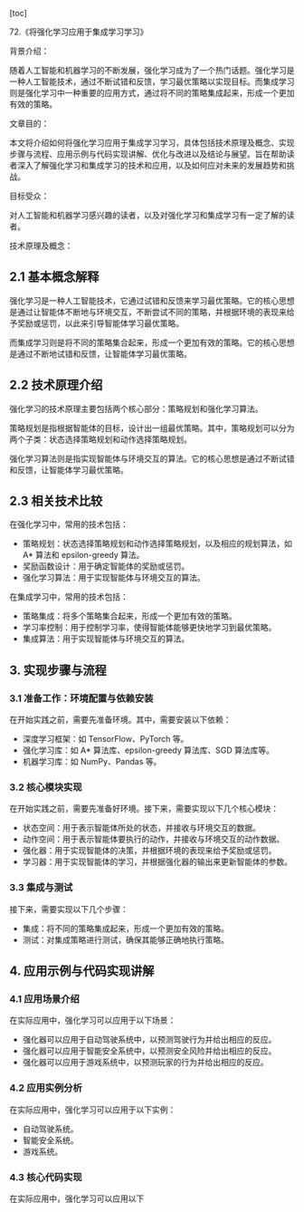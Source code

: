 
[toc]                    
                
                
72.《将强化学习应用于集成学习学习》

背景介绍：

随着人工智能和机器学习的不断发展，强化学习成为了一个热门话题。强化学习是一种人工智能技术，通过不断试错和反馈，学习最优策略以实现目标。而集成学习则是强化学习中一种重要的应用方式，通过将不同的策略集成起来，形成一个更加有效的策略。

文章目的：

本文将介绍如何将强化学习应用于集成学习学习，具体包括技术原理及概念、实现步骤与流程、应用示例与代码实现讲解、优化与改进以及结论与展望。旨在帮助读者深入了解强化学习和集成学习的技术和应用，以及如何应对未来的发展趋势和挑战。

目标受众：

对人工智能和机器学习感兴趣的读者，以及对强化学习和集成学习有一定了解的读者。

技术原理及概念：

## 2.1 基本概念解释

强化学习是一种人工智能技术，它通过试错和反馈来学习最优策略。它的核心思想是通过让智能体不断地与环境交互，不断尝试不同的策略，并根据环境的表现来给予奖励或惩罚，以此来引导智能体学习最优策略。

而集成学习则是将不同的策略集合起来，形成一个更加有效的策略。它的核心思想是通过不断地试错和反馈，让智能体学习最优策略。

## 2.2 技术原理介绍

强化学习的技术原理主要包括两个核心部分：策略规划和强化学习算法。

策略规划是指根据智能体的目标，设计出一组最优策略。其中，策略规划可以分为两个子类：状态选择策略规划和动作选择策略规划。

强化学习算法则是指实现智能体与环境交互的算法。它的核心思想是通过不断试错和反馈，让智能体学习最优策略。

## 2.3 相关技术比较

在强化学习中，常用的技术包括：

- 策略规划：状态选择策略规划和动作选择策略规划，以及相应的规划算法，如 A\* 算法和 epsilon-greedy 算法。
- 奖励函数设计：用于确定智能体的奖励或惩罚。
- 强化学习算法：用于实现智能体与环境交互的算法。

在集成学习中，常用的技术包括：

- 策略集成：将多个策略集合起来，形成一个更加有效的策略。
- 学习率控制：用于控制学习率，使得智能体能够更快地学习到最优策略。
- 集成算法：用于实现智能体与环境交互的算法。

## 3. 实现步骤与流程

### 3.1 准备工作：环境配置与依赖安装

在开始实践之前，需要先准备环境。其中，需要安装以下依赖：

- 深度学习框架：如 TensorFlow、PyTorch 等。
- 强化学习库：如 A\* 算法库、epsilon-greedy 算法库、SGD 算法库等。
- 机器学习库：如 NumPy、Pandas 等。

### 3.2 核心模块实现

在开始实践之前，需要先准备好环境。接下来，需要实现以下几个核心模块：

- 状态空间：用于表示智能体所处的状态，并接收与环境交互的数据。
- 动作空间：用于表示智能体要执行的动作，并接收与环境交互的动作数据。
- 强化器：用于实现智能体的决策，并根据环境的表现来给予奖励或惩罚。
- 学习器：用于实现智能体的学习，并根据强化器的输出来更新智能体的参数。

### 3.3 集成与测试

接下来，需要实现以下几个步骤：

- 集成：将不同的策略集成起来，形成一个更加有效的策略。
- 测试：对集成策略进行测试，确保其能够正确地执行策略。

## 4. 应用示例与代码实现讲解

### 4.1 应用场景介绍

在实际应用中，强化学习可以应用于以下场景：

- 强化器可以应用于自动驾驶系统中，以预测驾驶行为并给出相应的反应。
- 强化器可以应用于智能安全系统中，以预测安全风险并给出相应的反应。
- 强化器可以应用于游戏系统中，以预测玩家的行为并给出相应的反应。

### 4.2 应用实例分析

在实际应用中，强化学习可以应用于以下实例：

- 自动驾驶系统。
- 智能安全系统。
- 游戏系统。

### 4.3 核心代码实现

在实际应用中，强化学习可以应用以下

